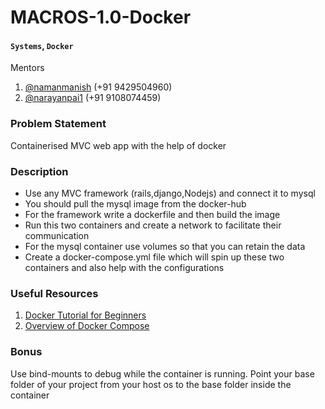 # MACROS-1.0-Docker

#### `Systems`, `Docker`
Mentors
1. [@namanmanish](https://github.com/namanmanish) (+91 9429504960)
2. [@narayanpai1](https://github.com/narayanpai1) (+91 9108074459)


### Problem Statement
Containerised MVC web app with the help of docker

### Description
- Use any MVC framework (rails,django,Nodejs) and connect it to mysql
- You should pull the mysql image from the docker-hub 
- For the framework write a dockerfile and then build the image
- Run this two containers and create a network to facilitate their communication
- For the mysql container use volumes so that you can retain the data
- Create a  docker-compose.yml file which will spin up these two containers and also help with the configurations

### Useful Resources
1. [Docker Tutorial for Beginners](https://youtu.be/3c-iBn73dDE)
2. [Overview of Docker Compose](https://docs.docker.com/compose/)

### Bonus
Use bind-mounts to debug while the container is running. Point your base folder of your project from your host os to the base folder inside the container
